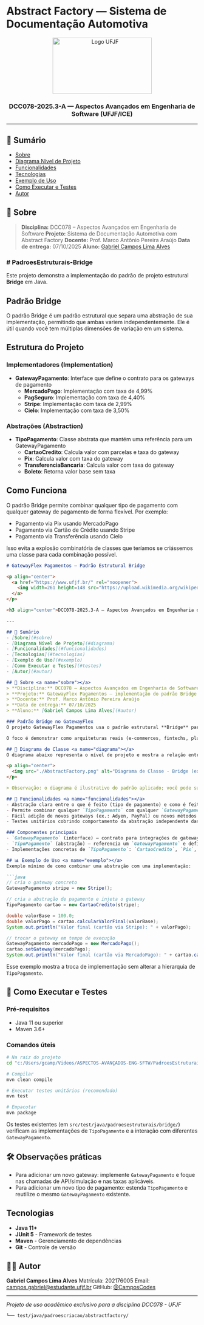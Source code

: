 # Abstract Factory — Sistema de Documentação Automotiva

<p align="center">
  <a href="https://www.ufjf.br/" rel="noopener">
    <img width=261 height=148 src="https://upload.wikimedia.org/wikipedia/commons/thumb/7/71/Logo_da_UFJF.png/640px-Logo_da_UFJF.png" alt="Logo UFJF">
  </a>
</p>

<h3 align="center">DCC078-2025.3-A — Aspectos Avançados em Engenharia de Software (UFJF/ICE)</h3>

---

## 📝 Sumário
- [Sobre](#sobre)
- [Diagrama Nível de Projeto](#diagrama)
- [Funcionalidades](#funcionalidades)
- [Tecnologias](#tecnologias)
- [Exemplo de Uso](#exemplo)
- [Como Executar e Testes](#testes)
- [Autor](#autor)

## 🧐 Sobre <a name="sobre"></a>
> **Disciplina:** DCC078 – Aspectos Avançados em Engenharia de Software
> **Projeto:** Sistema de Documentação Automotiva com Abstract Factory
> **Docente:** Prof. Marco Antônio Pereira Araújo
> **Data de entrega:** 07/10/2025
> **Aluno:** [Gabriel Campos Lima Alves](#autor)

### # PadroesEstruturais-Bridge

Este projeto demonstra a implementação do padrão de projeto estrutural **Bridge** em Java.

## Padrão Bridge

O padrão Bridge é um padrão estrutural que separa uma abstração de sua implementação, permitindo que ambas variem independentemente. Ele é útil quando você tem múltiplas dimensões de variação em um sistema.

## Estrutura do Projeto

### Implementadores (Implementation)
- **GatewayPagamento**: Interface que define o contrato para os gateways de pagamento
  - **MercadoPago**: Implementação com taxa de 4,99%
  - **PagSeguro**: Implementação com taxa de 4,40%
  - **Stripe**: Implementação com taxa de 2,99%
  - **Cielo**: Implementação com taxa de 3,50%

### Abstrações (Abstraction)
- **TipoPagamento**: Classe abstrata que mantém uma referência para um GatewayPagamento
  - **CartaoCredito**: Calcula valor com parcelas e taxa do gateway
  - **Pix**: Calcula valor com taxa do gateway
  - **TransferenciaBancaria**: Calcula valor com taxa do gateway
  - **Boleto**: Retorna valor base sem taxa

## Como Funciona

O padrão Bridge permite combinar qualquer tipo de pagamento com qualquer gateway de pagamento de forma flexível. Por exemplo:
- Pagamento via Pix usando MercadoPago
- Pagamento via Cartão de Crédito usando Stripe
- Pagamento via Transferência usando Cielo

Isso evita a explosão combinatória de classes que teríamos se criássemos uma classe para cada combinação possível.

```md
# GatewayFlex Pagamentos — Padrão Estrutural Bridge

<p align="center">
  <a href="https://www.ufjf.br/" rel="noopener">
    <img width=261 height=148 src="https://upload.wikimedia.org/wikipedia/commons/thumb/7/71/Logo_da_UFJF.png/640px-Logo_da_UFJF.png" alt="Logo UFJF">
  </a>
</p>

<h3 align="center">DCC078-2025.3-A — Aspectos Avançados em Engenharia de Software (UFJF/ICE)</h3>

---

## 📝 Sumário
- [Sobre](#sobre)
- [Diagrama Nível de Projeto](#diagrama)
- [Funcionalidades](#funcionalidades)
- [Tecnologias](#tecnologias)
- [Exemplo de Uso](#exemplo)
- [Como Executar e Testes](#testes)
- [Autor](#autor)

## 🧐 Sobre <a name="sobre"></a>
> **Disciplina:** DCC078 – Aspectos Avançados em Engenharia de Software
> **Projeto:** GatewayFlex Pagamentos — implementação do padrão Bridge
> **Docente:** Prof. Marco Antônio Pereira Araújo
> **Data de entrega:** 07/10/2025
> **Aluno:** [Gabriel Campos Lima Alves](#autor)

### Padrão Bridge no GatewayFlex
O projeto GatewayFlex Pagamentos usa o padrão estrutural **Bridge** para separar a abstração (tipos de pagamento) das implementações (gateways de pagamento). Essa separação permite adicionar novos métodos de pagamento e novos provedores (gateways) sem multiplicar classes para cada combinação possível.

O foco é demonstrar como arquiteturas reais (e-commerces, fintechs, plataformas SaaS) podem ganhar flexibilidade, reduzir acoplamento e facilitar manutenção ao aplicar Bridge.

## 📐 Diagrama de Classe <a name="diagrama"></a>
O diagrama abaixo representa o nível de projeto e mostra a relação entre a hierarquia de abstração (Tipos de Pagamento) e a hierarquia de implementação (Gateways):

<p align="center">
  <img src="./AbstractFactory.png" alt="Diagrama de Classe - Bridge (exemplo)" width="800"/>
</p>

> Observação: o diagrama é ilustrativo do padrão aplicado; você pode substituir a imagem por um diagrama específico `Bridge.png` se preferir.

## 🚀 Funcionalidades <a name="funcionalidades"></a>
- Abstração clara entre o que é feito (tipo de pagamento) e como é feito (gateway)
- Permite combinar qualquer `TipoPagamento` com qualquer `GatewayPagamento` sem criar classes para cada combinação
- Fácil adição de novos gateways (ex.: Adyen, PayPal) ou novos métodos de pagamento (ex.: pagamento recorrente)
- Testes unitários cobrindo comportamento da abstração independente das implementações

### Componentes principais
- `GatewayPagamento` (interface) — contrato para integrações de gateway (ex.: `MercadoPago`, `PagSeguro`, `Stripe`, `Cielo`)
- `TipoPagamento` (abstração) — referencia um `GatewayPagamento` e define operações comuns (ex.: calcular valor final, aplicar taxa)
- Implementações concretas de `TipoPagamento`: `CartaoCredito`, `Pix`, `TransferenciaBancaria`, `Boleto`

## 📊 Exemplo de Uso <a name="exemplo"></a>
Exemplo mínimo de como combinar uma abstração com uma implementação:

```java
// cria o gateway concreto
GatewayPagamento stripe = new Stripe();

// cria a abstração de pagamento e injeta o gateway
TipoPagamento cartao = new CartaoCredito(stripe);

double valorBase = 100.0;
double valorPago = cartao.calcularValorFinal(valorBase);
System.out.println("Valor final (cartão via Stripe): " + valorPago);

// trocar o gateway em tempo de execução
GatewayPagamento mercadoPago = new MercadoPago();
cartao.setGateway(mercadoPago);
System.out.println("Valor final (cartão via MercadoPago): " + cartao.calcularValorFinal(valorBase));
```

Esse exemplo mostra a troca de implementação sem alterar a hierarquia de `TipoPagamento`.

## 🧪 Como Executar e Testes <a name="testes"></a>
### Pré-requisitos
- Java 11 ou superior
- Maven 3.6+

### Comandos úteis
```bash
# Na raiz do projeto
cd "c:/Users/gcamp/Videos/ASPECTOS-AVANÇADOS-ENG-SFTW/PadroesEstruturais-Bridge"

# Compilar
mvn clean compile

# Executar testes unitários (recomendado)
mvn test

# Empacotar
mvn package
```

Os testes existentes (em `src/test/java/padroesestruturais/bridge/`) verificam as implementações de `TipoPagamento` e a interação com diferentes `GatewayPagamento`.

## 🛠️ Observações práticas
- Para adicionar um novo gateway: implemente `GatewayPagamento` e foque nas chamadas de API/simulação e nas taxas aplicáveis.
- Para adicionar um novo tipo de pagamento: estenda `TipoPagamento` e reutilize o mesmo `GatewayPagamento` existente.

##  Tecnologias <a name="tecnologias"></a>
- **Java 11+**
- **JUnit 5** - Framework de testes
- **Maven** - Gerenciamento de dependências
- **Git** - Controle de versão

## 👨‍💻 Autor <a name="autor"></a>
**Gabriel Campos Lima Alves**
Matrícula: 202176005
Email: campos.gabriel@estudante.ufjf.br
GitHub: [@CamposCodes](https://github.com/CamposCodes)

---

*Projeto de uso acadêmico exclusivo para a disciplina DCC078 - UFJF*

```
└── test/java/padroescriacao/abstractfactory/
